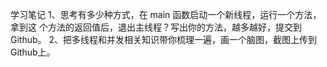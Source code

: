 学习笔记
1、思考有多少种方式，在 main 函数启动一个新线程，运行一个方法，拿到这
个方法的返回值后，退出主线程？写出你的方法，越多越好，提交到 Github。
2、把多线程和并发相关知识带你梳理一遍，画一个脑图，截图上传到 Github上。